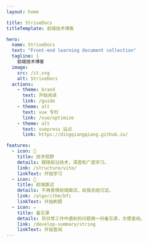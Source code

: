 ```yaml
---
layout: home

title: StriveDocs
titleTemplate: 前端技术博客

hero:
  name: StriveDocs
  text: "Front-end learning document collection"
  tagline: |
    前端技术博客
  image:
    src: /it.svg
    alt: StriveDocs
  actions:
    - theme: brand
      text: 开始阅读
      link: /guide
    - theme: alt
      text: vue 专栏
      link: /vue/optimize
    - theme: alt
      text: vuepress 站点
      link: https://dingqiangqiang.github.io/

features:
  - icon: 🎉
    title: 技术视野
    details: 跟随前沿技术，深度和广度学习。
    link: /structure/vite/
    linkText: 开始学习
  - icon: 📓
    title: 前端面试
    details: 不再畏惧前端面试，自我总结沉淀。
    link: /algorithm/bfc
    linkText: 开始刷题
  - icon: ✏️
    title: 备忘录
    details: 将日常工作中遇到的问题做一份备忘录，方便查阅。
    link: /develop-summary/string
    linkText: 开始查阅
---
```


<!-- <style>
  :root {
    --vp-home-hero-name-color: transparent;
    --vp-home-hero-name-background: -webkit-linear-gradient(120deg, #bd34fe, #41d1ff);
    --vp-c-brand: hsl(0 85% 57%);
    --vp-c-brand-light: hsl(0 85% 70%);
    --vp-c-brand-lighter: hsl(0 85% 80%);
    --vp-c-brand-dark: hsl(0 85% 57%);
    --vp-c-brand-darker: hsl(0 85% 40%);
    --vp-home-hero-name-color: transparent;
    --vp-home-hero-name-background: -webkit-linear-gradient( 120deg, hsl(0 100% 60%), hsl(15 100% 60%) 35%, hsl(23 96% 62%) 45%, hsl(0 100% 60%) 65%, hsl(358 58% 47%) );
    --vp-home-hero-image-background-image: linear-gradient( -45deg, hsl(0 100% 60% / 80%), hsl(15 100% 60% / 80%) 40%, hsl(23 96% 62% / 80%) 45%, hsl(0 100% 60% / 80%) 60%, hsl(358 58% 47% / 80%) );
    --vp-home-hero-image-filter: blur(40px);
    --vp-c-gray-light-3: #d1d1d1;
    --vp-c-gray-light-5: #f2f2f2;
    --vp-c-gray-dark-2: #484848;
    --vp-c-gray-dark-3: #3a3a3a
  }
</style> -->